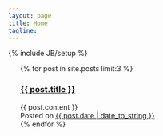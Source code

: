 ```yaml
---
layout: page
title: Home
tagline: 
---
```

{% include JB/setup %}

<ul class="posts">
  {% for post in site.posts limit:3 %}
    <div class="post">
      <h3><a href="{{ post.url }}">{{ post.title }}</a></h3>
      <div class="body">
        {{ post.content }}
      </div>
      <div class="meta">
        Posted on <a href="{{ post.url }}">{{ post.date | date_to_string }}</a>
        </div>
    </div>
  {% endfor %}
</ul>